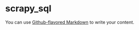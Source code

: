 # scrapy_sql

You can use
[Github-flavored Markdown](https://guides.github.com/features/mastering-markdown/)
to write your content.
